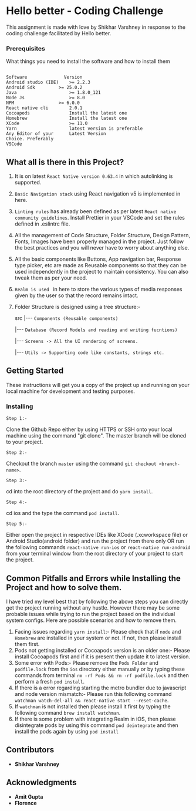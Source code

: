 # Hello better - Coding Challenge

This assignment is made with love by Shikhar Varshney in response to the coding challenge facilitated by Hello better.

### Prerequisites

What things you need to install the software and how to install them

```

Software	          Version
Android studio (IDE)	>= 2.2.3
Android Sdk	        >= 25.0.2
Java	                >= 1.8.0_121
Node Js	                >= 8.0
NPM	                >= 6.0.0
React native cli        2.0.1
Cocoapods               Install the latest one
Homebrew                Install the latest one
XCode                   >= 11.0
Yarn                    latest version is preferable
Any Editor of your      Latest Version
Choice. Preferably 
VSCode
```

## What all is there in this Project?

1. It is on latest ```React Native version 0.63.4``` in which autolinking is supported.
2. ```Basic Navigation stack``` using React navigation v5 is implemented in here.
3. ```Linting rules``` has already been defined as per latest ```React native community guidelines```. Install Prettier in your VSCode and set the rules defined in .eslintrc file.
4. All the management of Code Structure, Folder Structure, Design Pattern, Fonts, Images have been properly managed in the project. Just follow the best practices and you will never have to worry about anything else.
5. All the basic components like Buttons, App navigation bar, Response type picker, etc are made as Reusable components so that they can be used independently in the project to maintain consistency. You can also tweak them as per your need.
6. ```Realm is used ``` in here to store the various types of media responses given by the user so that the record remains intact.
7. Folder Structure is designed using a tree structure:-

    src
     |--- ```Components (Reusable components)```

     |--- ```Database (Record Models and reading and writing fucntions)```

     |--- ```Screens -> All the UI rendering of screens.```

     |--- ```Utils -> Supporting code like constants, strings etc.```

## Getting Started

These instructions will get you a copy of the project up and running on your local machine for development and testing purposes.



### Installing

```
Step 1:-
```
Clone the Github Repo either by using HTTPS or SSH onto your local machine using the command "git clone". The master branch will be cloned to your project.

```
Step 2:- 
```
Checkout the branch ```master``` using the command ```git checkout <branch-name>```.

```
Step 3:- 
```
cd into the root directory of the project and do ```yarn install```.

```
Step 4:- 
```
cd ios and the type the command ```pod install```.

```
Step 5:- 
```
Either open the project in respective IDEs like XCode (<project-name>.xcworkspace file) or Android Studio(android folder) and run the project from there only OR run the following commands ```react-native run-ios``` or ```react-native run-android``` from your terminal window from the root directory of your project to start the project.

## Common Pitfalls and Errors while Installing the Project and how to solve them.

I have tried my level best that by following the above steps you can directly get the project running without any hustle. However there may be some probable issues while trying to run the project based on the individual system configs. Here are possible scenarios and how to remove them.

1. Facing issues regarding ```yarn install```:- Please check that if `node` and ```Homebrew``` are installed in your system or not. If not, then please install them first.
2. Pods not getting installed or Cocoapods version is an older one:- Please install Cocoapods first and if it is present then update it to latest version.
3. Some error with Pods:- Please remove the `Pods Folder` and `podfile.lock` from the `ios` directory either manually or by typing these commands from terminal ```rm -rf Pods && rm -rf podfile.lock``` and then perform a fresh `pod install`.
4. If there is a error regarding starting the metro bundler due to javascript and node version mismatch:- Please run this following command ```watchman watch-del-all && react-native start --reset-cache```.
5. If ```watchman``` is not installed then please install it first by typing the following command ```brew install watchman```.
6. If there is some problem with integrating Realm in iOS, then please disintegrate pods by using this command ```pod deintegrate``` and then install the pods again by using ```pod install```
    
## Contributors
* **Shikhar Varshney**

## Acknowledgments
* **Amit Gupta**
* **Florence**


